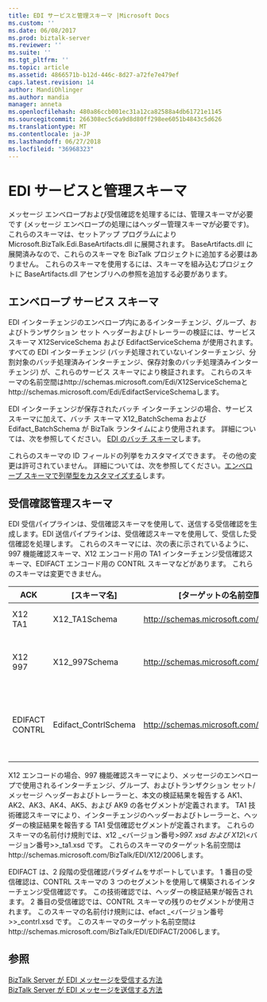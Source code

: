 ```yaml
---
title: EDI サービスと管理スキーマ |Microsoft Docs
ms.custom: ''
ms.date: 06/08/2017
ms.prod: biztalk-server
ms.reviewer: ''
ms.suite: ''
ms.tgt_pltfrm: ''
ms.topic: article
ms.assetid: 4866571b-b12d-446c-8d27-a72fe7e479ef
caps.latest.revision: 14
author: MandiOhlinger
ms.author: mandia
manager: anneta
ms.openlocfilehash: 480a86ccb001ec31a12ca82588a4db61721e1145
ms.sourcegitcommit: 266308ec5c6a9d8d80ff298ee6051b4843c5d626
ms.translationtype: MT
ms.contentlocale: ja-JP
ms.lasthandoff: 06/27/2018
ms.locfileid: "36968323"
---
```

# <a name="edi-service-and-control-schemas"></a>EDI サービスと管理スキーマ
メッセージ エンベロープおよび受信確認を処理するには、管理スキーマが必要です (メッセージ エンベロープの処理にはヘッダー管理スキーマが必要です)。 これらのスキーマは、セットアップ プログラムにより Microsoft.BizTalk.Edi.BaseArtifacts.dll に展開されます。 BaseArtifacts.dll に展開済みなので、これらのスキーマを BizTalk プロジェクトに追加する必要はありません。 これらのスキーマを使用するには、スキーマを組み込むプロジェクトに BaseArtifacts.dll アセンブリへの参照を追加する必要があります。  

## <a name="envelope-service-schemas"></a>エンベロープ サービス スキーマ  
 EDI インターチェンジのエンベロープ内にあるインターチェンジ、グループ、およびトランザクション セット ヘッダーおよびトレーラーの検証には、サービス スキーマ X12ServiceSchema および EdifactServiceSchema が使用されます。 すべての EDI インターチェンジ (バッチ処理されていないインターチェンジ、分割対象のバッチ処理済みインターチェンジ、保存対象のバッチ処理済みインターチェンジ) が、これらのサービス スキーマにより検証されます。 これらのスキーマの名前空間はhttp://schemas.microsoft.com/Edi/X12ServiceSchemaとhttp://schemas.microsoft.com/Edi/EdifactServiceSchemaします。  

 EDI インターチェンジが保存されたバッチ インターチェンジの場合、サービス スキーマに加えて、バッチ スキーマ X12_BatchSchema および Edifact_BatchSchema が BizTalk ランタイムにより使用されます。 詳細については、次を参照してください。 [EDI のバッチ スキーマ](../core/edi-batch-schemas.md)します。  

 これらのスキーマの ID フィールドの列挙をカスタマイズできます。 その他の変更は許可されていません。 詳細については、次を参照してください。[エンベロープ スキーマで列挙型をカスタマイズする](../core/customizing-enumerations-in-the-envelope-schema.md)します。  

## <a name="acknowledgment-control-schemas"></a>受信確認管理スキーマ  
 EDI 受信パイプラインは、受信確認スキーマを使用して、送信する受信確認を生成します。EDI 送信パイプラインは、受信確認スキーマを使用して、受信した受信確認を処理します。 これらのスキーマには、次の表に示されているように、997 機能確認スキーマ、X12 エンコード用の TA1 インターチェンジ受信確認スキーマ、EDIFACT エンコード用の CONTRL スキーマなどがあります。 これらのスキーマは変更できません。  


|      ACK       |     [スキーマ名]      |             [ターゲットの名前空間]             |                               Root                                |
|----------------|----------------------|------------------------------------------|-------------------------------------------------------------------|
|    X12 TA1     |    X12_TA1Schema     |   http://schemas.microsoft.com/Edi/X12   |                   TA1<br /><br /> X12_TA1_Root                    |
|    X12 997     |    X12_997Schema     |   http://schemas.microsoft.com/Edi/X12   |            ST<br /><br /> SE<br /><br /> X12_997_Root             |
| EDIFACT CONTRL | Edifact_ContrlSchema | http://schemas.microsoft.com/Edi/Edifact | Efact_Contrl_Root<br /><br /> UCD<br /><br /> UCM<br /><br /> UCS |

 X12 エンコードの場合、997 機能確認スキーマにより、メッセージのエンベロープで使用されるインターチェンジ、グループ、およびトランザクション セット/メッセージ ヘッダーおよびトレーラーと、本文の検証結果を報告する AK1、AK2、AK3、AK4、AK5、および AK9 の各セグメントが定義されます。 TA1 技術確認スキーマにより、インターチェンジのヘッダーおよびトレーラーと、ヘッダーの検証結果を報告する TA1 受信確認セグメントが定義されます。 これらのスキーマの名前付け規則では、x12 _\<バージョン番号\>*997. xsd および X12\\*\<バージョン番号\>>_ta1.xsd です。 これらのスキーマのターゲット名前空間はhttp://schemas.microsoft.com/BizTalk/EDI/X12/2006します。  

 EDIFACT は、2 段階の受信確認パラダイムをサポートしています。 1 番目の受信確認は、CONTRL スキーマの 3 つのセグメントを使用して構築されるインターチェンジ受信確認です。 この技術確認では、ヘッダーの検証結果が報告されます。 2 番目の受信確認では、CONTRL スキーマの残りのセグメントが使用されます。 このスキーマの名前付け規則には、efact _\<バージョン番号\>>_contrl.xsd です。 このスキーマのターゲット名前空間はhttp://schemas.microsoft.com/BizTalk/EDI/EDIFACT/2006します。  

## <a name="see-also"></a>参照  
 [BizTalk Server が EDI メッセージを受信する方法](../core/how-biztalk-server-receives-edi-messages.md)   
 [BizTalk Server が EDI メッセージを送信する方法](../core/how-biztalk-server-sends-edi-messages.md)